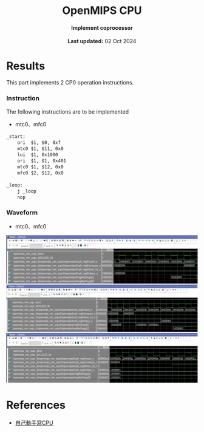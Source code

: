 <center>
    <h1 align="center">OpenMIPS CPU</h1>
    <h4 align="center">Implement coprocessor</strong> </h4>
    <p align="center">
        <strong>Last updated:</strong> 02 Oct 2024<br>
    </p> 
</center>

# Results
This part implements 2 CP0 operation instructions.

### Instruction

The following instructions are to be implemented
* mtc0、mfc0
```
_start:
    ori  $1, $0, 0xf
    mtc0 $1, $11, 0x0
    lui  $1, 0x1000
    ori  $1, $1, 0x401
    mtc0 $1, $12, 0x0
    mfc0 $2, $12, 0x0

_loop:
    j _loop
    nop
```

### Waveform
* mtc0、mfc0

![waveform_1](img/waveform_1.jpg)
![waveform_2](img/waveform_2.jpg)
![waveform_3](img/waveform_3.jpg)

# References
* [自己動手寫CPU](https://www.books.com.tw/products/0010676982)